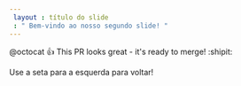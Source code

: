 ```yaml
---
 layout : título do slide
 : " Bem-vindo ao nosso segundo slide! "
---
```

@octocat :+1: This PR looks great - it's ready to merge! :shipit:


Use a seta para a esquerda para voltar!
